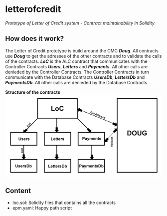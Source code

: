 # letterofcredit
*Prototype of Letter of Credit system - Contract maintainability in Solidity*

## How does it work?

The Letter of Credit prototype is build around the CMC ***Doug***. All contracts use ***Doug*** to get the adresses of the other contracts and to validate the calls of the contracts. ***LoC*** is the ALC contract that communicates with the Controller Contracts ***Users***, ***Letters*** and ***Payments***. All other calls are denieded by the Controller Contracts. The Controller Contracts in turn communicate with the Database Contracts ***UsersDb***, ***LettersDb*** and ***PaymentsDb***. All other calls are denieded by the Database Contracts.

**Structure of the contracts**
![alt text](https://github.com/brucevandeweyer/letterofcredit/blob/master/structure.png)

## Content

- loc.sol: Solidity files that contains all the contracts
- epm.yaml: Happy path script
